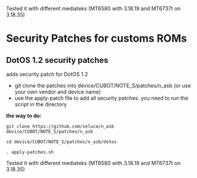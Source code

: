 Tested it with different mediateks (MT6580 with 3.18.19 and MT6737t on 3.18.35)


Security Patches for customs ROMs
===========
DotOS 1.2 security patches 
------------------

adds security patch for DotOS 1.2

- git clone the patches into device/CUBOT/NOTE_S/patches/n_asb (or use your own vendor and device name)
- use the apply-patch file to add all security patches. you need to run the script in the directory

**the way to do:**
```
git clone https://github.com/seluce/n_asb device/CUBOT/NOTE_S/patches/n_asb

cd device/CUBOT/NOTE_S/patches/n_asb/dotos

. apply-patches.sh
```

Tested it with different mediateks (MT6580 with 3.18.19 and MT6737t on 3.18.35)